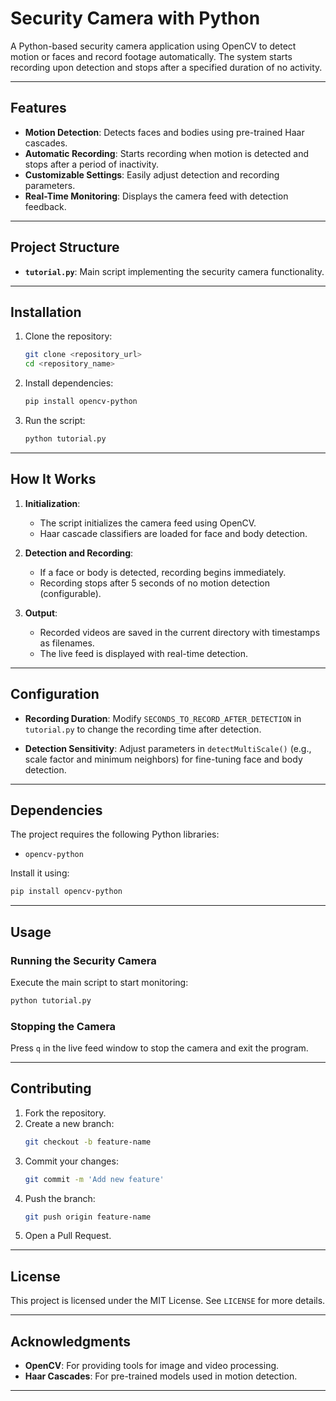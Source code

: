 # Security Camera with Python

A Python-based security camera application using OpenCV to detect motion or faces and record footage automatically. The system starts recording upon detection and stops after a specified duration of no activity.

---

## Features

- **Motion Detection**: Detects faces and bodies using pre-trained Haar cascades.
- **Automatic Recording**: Starts recording when motion is detected and stops after a period of inactivity.
- **Customizable Settings**: Easily adjust detection and recording parameters.
- **Real-Time Monitoring**: Displays the camera feed with detection feedback.

---

## Project Structure

- **`tutorial.py`**: Main script implementing the security camera functionality.

---

## Installation

1. Clone the repository:
   ```bash
   git clone <repository_url>
   cd <repository_name>
   ```

2. Install dependencies:
   ```bash
   pip install opencv-python
   ```

3. Run the script:
   ```bash
   python tutorial.py
   ```

---

## How It Works

1. **Initialization**:
   - The script initializes the camera feed using OpenCV.
   - Haar cascade classifiers are loaded for face and body detection.

2. **Detection and Recording**:
   - If a face or body is detected, recording begins immediately.
   - Recording stops after 5 seconds of no motion detection (configurable).

3. **Output**:
   - Recorded videos are saved in the current directory with timestamps as filenames.
   - The live feed is displayed with real-time detection.

---

## Configuration

- **Recording Duration**:
  Modify `SECONDS_TO_RECORD_AFTER_DETECTION` in `tutorial.py` to change the recording time after detection.

- **Detection Sensitivity**:
  Adjust parameters in `detectMultiScale()` (e.g., scale factor and minimum neighbors) for fine-tuning face and body detection.

---

## Dependencies

The project requires the following Python libraries:

- `opencv-python`

Install it using:
```bash
pip install opencv-python
```

---

## Usage

### Running the Security Camera
Execute the main script to start monitoring:
```bash
python tutorial.py
```

### Stopping the Camera
Press `q` in the live feed window to stop the camera and exit the program.

---

## Contributing

1. Fork the repository.
2. Create a new branch:
   ```bash
   git checkout -b feature-name
   ```
3. Commit your changes:
   ```bash
   git commit -m 'Add new feature'
   ```
4. Push the branch:
   ```bash
   git push origin feature-name
   ```
5. Open a Pull Request.

---

## License

This project is licensed under the MIT License. See `LICENSE` for more details.

---

## Acknowledgments

- **OpenCV**: For providing tools for image and video processing.
- **Haar Cascades**: For pre-trained models used in motion detection.

---
